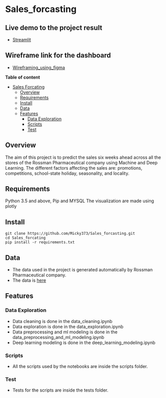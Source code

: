 # Sales_forcasting

## Live demo to the project result

- [Streamlit](https://share.streamlit.io/micky373/sales_forcasting/main/app.py)

## Wireframe link for the dashboard

- [Wireframing_using_figma](https://www.figma.com/file/s8YwKjDZq05UYq4rMqJF0t/Low-fidelity-wireframe?node-id=0%3A1)

**Table of content**

- [Sales Forcating](#Sales-forcating)
  - [Overview](#overview)
  - [Requirements](#requirements)
  - [Install](#install)
  - [Data](#data)
  - [Features](#features)
    - [Data Exploration](#data-exploration)
    - [Scripts](#scripts)
    - [Test](#test)

## Overview

The aim of this project is to predict the sales six weeks ahead across all the stores of the Rossman Pharmaceutical company using Machine and Deep Learning. The different factors affecting the sales are: promotions, competitions, school-state holiday, seasonality, and locality.

## Requirements
  Python 3.5 and above, Pip and MYSQL
  The visualization are made using plotly

## Install
```
git clone https://github.com/Micky373/Sales_forcasting.git
cd Sales_forcating
pip install -r requirements.txt
```

## Data
  - The data used in the project is generated automatically by Rossman Pharmaceutical company.
  - The data is [here](https://drive.google.com/file/d/1EgqYG4gN3GKtMhmPala81dEsFpFVm97j/view?usp=sharing) 

## Features

### Data Exploration
  - Data cleaning is done in the data_cleaning.ipynb
  - Data exploration is done in the data_exploration.ipynb
  - Data preprocessing and ml modeling is done in the data_preprocessing_and_ml_modeling.ipynb
  - Deep learning modeling is done in the deep_learning_modeling.ipynb
  
### Scripts
 - All the scripts used by the notebooks are inside the scripts folder.

### Test
 - Tests for the scripts are inside the tests folder.
